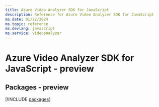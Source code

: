 ```yaml
---
title: Azure Video Analyzer SDK for JavaScript
description: Reference for Azure Video Analyzer SDK for JavaScript
ms.date: 01/22/2024
ms.topic: reference
ms.devlang: javascript
ms.service: videoanalyzer
---
```

# Azure Video Analyzer SDK for JavaScript - preview
## Packages - preview
[!INCLUDE [packages](video-analyzer-index.md)]